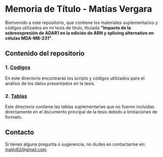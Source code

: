 # Memoria de Título - Matías Vergara

Bienvenido a este repositorio, que contiene los materiales suplementarios y códigos utilizados en mi tesis de título, titulada **"Impacto de la sobreexpresión de ADAR1 en la edición de ARN y splicing alternativo en células MDA-MB-231"**.

## Contenido del repositorio

### 1. [Codigos](./Codigos/README.md)
En este directorio encontrarás los scripts y códigos utilizados para el análisis de los datos presentados en la tesis.

### 2. [Tablas](./Tablas/README.md)
Este directorio contiene las tablas suplementarias que no fueron incluidas directamente en el documento principal de la tesis debido a limitaciones de formato.

## Contacto

Si tienes alguna pregunta o sugerencia, no dudes en contactarme en: mativ62@gmail.com.
